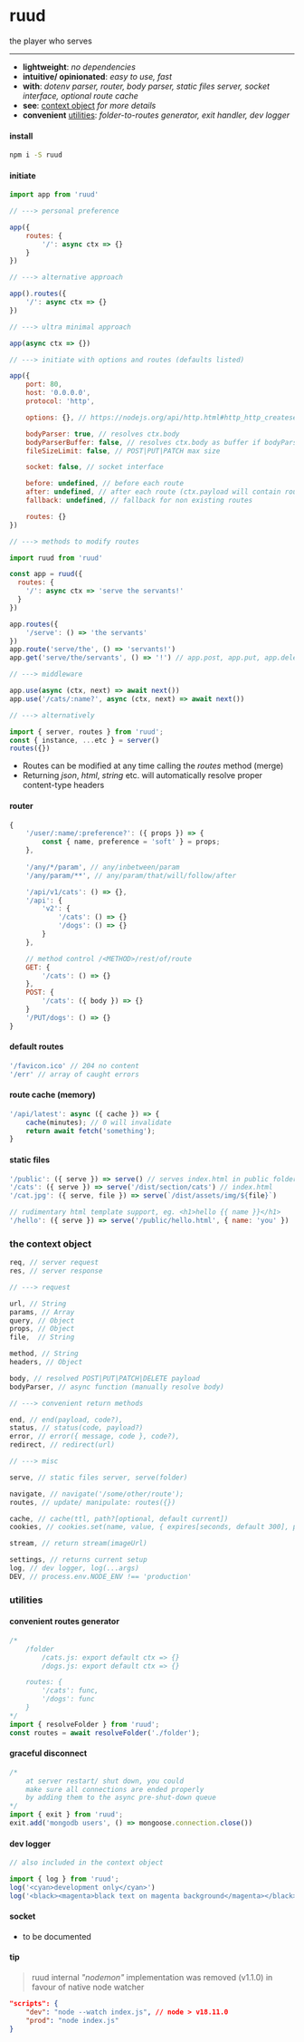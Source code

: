 # ruud

the player who serves

---

- **lightweight**: _no dependencies_
- **intuitive/ opinionated**: _easy to use, fast_
- **with**: _dotenv parser, router, body parser, static files server, socket interface, optional route cache_
- **see**: [context object](#ctx) _for more details_
- **convenient** [utilities](#util): _folder-to-routes generator, exit handler, dev logger_

#### install
```sh
npm i -S ruud
```

#### initiate 
```js
import app from 'ruud'

// ---> personal preference 

app({
    routes: {
        '/': async ctx => {}
    }
})

// ---> alternative approach 

app().routes({
    '/': async ctx => {}
})

// ---> ultra minimal approach

app(async ctx => {})

// ---> initiate with options and routes (defaults listed)

app({
    port: 80, 
    host: '0.0.0.0',
    protocol: 'http',

    options: {}, // https://nodejs.org/api/http.html#http_http_createserver_options_requestlistener

    bodyParser: true, // resolves ctx.body
    bodyParserBuffer: false, // resolves ctx.body as buffer if bodyParser is active
    fileSizeLimit: false, // POST|PUT|PATCH max size

    socket: false, // socket interface

    before: undefined, // before each route
    after: undefined, // after each route (ctx.payload will contain route result)
    fallback: undefined, // fallback for non existing routes

    routes: {}
})

// ---> methods to modify routes

import ruud from 'ruud'

const app = ruud({ 
  routes: {
    '/': async ctx => 'serve the servants!'
  } 
})

app.routes({
    '/serve': () => 'the servants' 
})
app.route('serve/the', () => 'servants!')
app.get('serve/the/servants', () => '!') // app.post, app.put, app.delete

// ---> middleware

app.use(async (ctx, next) => await next())
app.use('/cats/:name?', async (ctx, next) => await next())

// ---> alternatively

import { server, routes } from 'ruud';
const { instance, ...etc } = server()
routes({})

```
- Routes can be modified at any time calling the _routes_ method (merge)
- Returning _json_, _html_, _string_ etc. will automatically resolve proper content-type headers

#### router
```js
{
    '/user/:name/:preference?': ({ props }) => {
        const { name, preference = 'soft' } = props;
    },
    
    '/any/*/param', // any/inbetween/param
    '/any/param/**', // any/param/that/will/follow/after

    '/api/v1/cats': () => {},
    '/api': {
        'v2': {
            '/cats': () => {}
            '/dogs': () => {}
        }
    },

    // method control /<METHOD>/rest/of/route
    GET: {
        '/cats': () => {}
    },
    POST: {
        '/cats': ({ body }) => {}
    }
    '/PUT/dogs': () => {} 
}
```

#### default routes
```js
'/favicon.ico' // 204 no content
'/err' // array of caught errors
```

#### route cache (memory)
```js
'/api/latest': async ({ cache }) => {
    cache(minutes); // 0 will invalidate
    return await fetch('something');
}
```

#### static files
```js
'/public': ({ serve }) => serve() // serves index.html in public folder
'/cats': ({ serve }) => serve('/dist/section/cats') // index.html
'/cat.jpg': ({ serve, file }) => serve(`/dist/assets/img/${file}`)

// rudimentary html template support, eg. <h1>hello {{ name }}</h1>
'/hello': ({ serve }) => serve('/public/hello.html', { name: 'you' })

```

### <a name="ctx">the context object</a>
```js
req, // server request
res, // server response

// ---> request

url, // String
params, // Array
query, // Object
props, // Object
file,  // String

method, // String
headers, // Object

body, // resolved POST|PUT|PATCH|DELETE payload
bodyParser, // async function (manually resolve body)

// ---> convenient return methods

end, // end(payload, code?),
status, // status(code, payload?)
error, // error({ message, code }, code?),
redirect, // redirect(url)

// ---> misc

serve, // static files server, serve(folder)

navigate, // navigate('/some/other/route');
routes, // update/ manipulate: routes({})

cache, // cache(ttl, path?[optional, default current])
cookies, // cookies.set(name, value, { expires[seconds, default 300], path[default '/'], SameSite[default 'none'], Secure[default true], domain, HttpOnly, ... }?), cookies.get(name), cookies.del(name)     

stream, // return stream(imageUrl)

settings, // returns current setup
log, // dev logger, log(...args)
DEV, // process.env.NODE_ENV !== 'production'
```

### <a name="util">utilities</a>

#### convenient routes generator
```js
/*
    /folder
        /cats.js: export default ctx => {}
        /dogs.js: export default ctx => {}

    routes: { 
        '/cats': func,
        '/dogs': func
    }
*/
import { resolveFolder } from 'ruud';
const routes = await resolveFolder('./folder');
```

#### graceful disconnect
```js
/*
    at server restart/ shut down, you could
    make sure all connections are ended properly 
    by adding them to the async pre-shut-down queue
*/
import { exit } from 'ruud';
exit.add('mongodb users', () => mongoose.connection.close())

```

#### dev logger
```js
// also included in the context object

import { log } from 'ruud';
log('<cyan>development only</cyan>')
log('<black><magenta>black text on magenta background</magenta></black>')
```

#### socket

- to be documented


#### tip
> ruud internal _"nodemon"_ implementation was removed (v1.1.0) in favour of native node watcher 
```json
"scripts": {
    "dev": "node --watch index.js", // node > v18.11.0
    "prod": "node index.js"
}
```